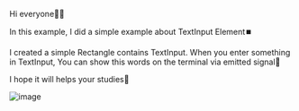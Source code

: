 Hi everyone🙋‍♀️

In this example, I did a simple example about TextInput Element⏹️

I created a simple Rectangle contains TextInput. When you enter something in TextInput, You can show this words on the terminal via emitted signal📶

I hope it will helps your studies💮

![image](https://github.com/fatmazayrek/Qt_Quick_and_QML_for_Beginners/assets/91613858/9e34d4c5-d29f-4659-ad04-c7f6815fa490)
